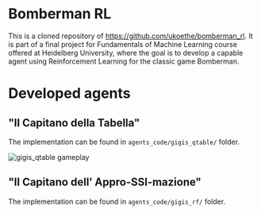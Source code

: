 # Bomberman RL
This is a cloned repository of https://github.com/ukoethe/bomberman_rl. It is part of a final project for Fundamentals of Machine Learning course offered at Heidelberg University, where the goal is to develop a capable agent using Reinforcement Learning for the classic game Bomberman.

# Developed agents

## "Il Capitano della Tabella"
The implementation can be found in `agents_code/gigis_qtable/` folder.

![gigis_qtable gameplay]("./gifs/gigis_qtable.gif")

## "Il Capitano dell’ Appro-SSI-mazione"
The implementation can be found in `agents_code/gigis_rf/` folder.

